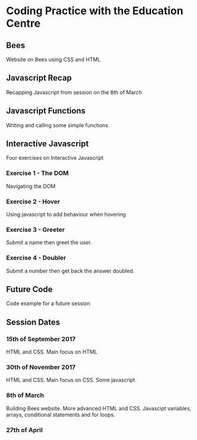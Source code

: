 # Coding Practice with the Education Centre

## Bees 
Website on Bees using CSS and HTML
## Javascript Recap
Recapping Javascript from session on the 8th of March
## Javascript Functions
Writing and calling some simple functions.
## Interactive Javascript
Four exercises on Interactive Javascript
### Exercise 1 - The DOM
Navigating the DOM
### Exercise 2 - Hover
Using javascript to add behaviour when hovering
### Exercise 3 - Greeter
Submit a name then greet the user.
### Exercise 4 - Doubler
Submit a number then get back the answer doubled.
## Future Code
Code example for a future session

## Session Dates
### 15th of September 2017
HTML and CSS. Main focus on HTML

### 30th of November 2017
HTML and CSS. Main focus on CSS. Some javascript

### 8th of March
Building Bees website. More advanced HTML and CSS. Javascipt variables, arrays, conditional statements and for loops.

### 27th of April

